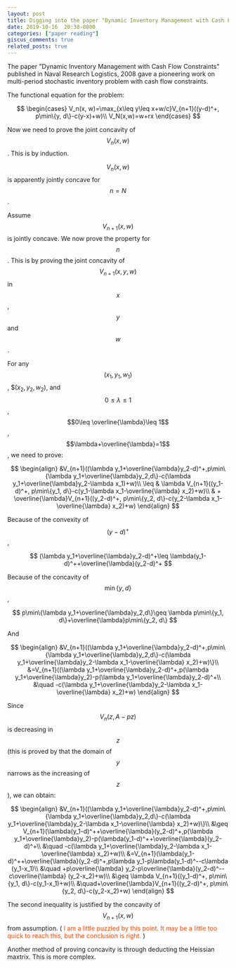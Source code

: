 ```yaml
---
layout: post
title: Digging into the paper "Dynamic Inventory Management with Cash Flow Constraints"
date: 2019-10-16  20:30-0800
categories: ["paper reading"]
giscus_comments: true
related_posts: true
---
```


The paper "Dynamic Inventory Management with Cash Flow Constraints" published in Naval Research Logistics, 2008 gave a pioneering work on multi-period stochastic inventory problem with cash flow constraints.

The functional equation for the problem:

$$
\begin{cases}
V_n(x, w)=\max_{x\leq y\leq x+w/c}V_{n+1}((y-d)^+, p\min\{y, d\}-c(y-x)+w)\\
V_N(x,w)=w+rx
\end{cases}
$$

Now we need to prove the joint concavity of $$V_n(x,w)$$. This is by induction.

$$V_n(x, w)$$ is apparently jointly concave for $$n=N$$.

Assume $$V_{n+1}(x, w)$$ is jointly concave. We now prove the property for $$n$$. This is by proving the joint concavity of $$V_{n+1}(x, y, w)$$ in $$x$$, $$y$$ and $$w$$.

For any $$(x_1, y_1, w_1)$$, $$(x_2, y_2, w_2)$, and $$0\leq \lambda\leq 1$$, $$0\leq \overline{\lambda}\leq 1$$, $$\lambda+\overline{\lambda}=1$$, we need to prove:

$$
\begin{align}
&V_{n+1}((\lambda y_1+\overline{\lambda}y_2-d)^+,p\min\{\lambda y_1+\overline{\lambda}y_2,d\}-c(\lambda y_1+\overline{\lambda}y_2-\lambda x_1)+w)\\
\leq & \lambda V_{n+1}((y_1-d)^+, p\min\{y_1, d\}-c(y_1-\lambda x_1-\overline{\lambda} x_2)+w)\\
& + \overline{\lambda}V_{n+1}((y_2-d)^+, p\min\{y_2, d\}-c(y_2-\lambda x_1-\overline{\lambda} x_2)+w)
\end{align}
$$

Because of the convexity of $$(y-d)^+$$,

$$
(\lambda y_1+\overline{\lambda}y_2-d)^+\leq \lambda(y_1-d)^++\overline{\lambda}(y_2-d)^+
$$

Because of the concavity of $$\min\{y, d\}$$,

$$
p\min\{\lambda y_1+\overline{\lambda}y_2,d\}\geq \lambda p\min\{y_1, d\}+\overline{\lambda}p\min\{y_2, d\}
$$

And

$$
\begin{align}
&V_{n+1}((\lambda y_1+\overline{\lambda}y_2-d)^+,p\min\{\lambda y_1+\overline{\lambda}y_2,d\}-c(\lambda y_1+\overline{\lambda}y_2-\lambda x_1-\overline{\lambda} x_2)+w)\}\\
&=V_{n+1}((\lambda y_1+\overline{\lambda}y_2-d)^+,p(\lambda y_1+\overline{\lambda}y_2)-p(\lambda y_1+\overline{\lambda}y_2-d)^+\\
&\quad -c(\lambda y_1+\overline{\lambda}y_2-\lambda x_1-\overline{\lambda} x_2)+w)
\end{align}
$$

Since $$V_n(z, A-pz)$$ is decreasing in $$z$$ (this is proved by that the domain of $$y$$ narrows as the increasing of $$z$$), we can obtain:

$$
\begin{align}
&V_{n+1}((\lambda y_1+\overline{\lambda}y_2-d)^+,p\min\{\lambda y_1+\overline{\lambda}y_2,d\}-c(\lambda y_1+\overline{\lambda}y_2-\lambda x_1-\overline{\lambda} x_2)+w)\}\\
&\geq V_{n+1}(\lambda(y_1-d)^++\overline{\lambda}(y_2-d)^+,p(\lambda y_1+\overline{\lambda}y_2)-p(\lambda(y_1-d)^++\overline{\lambda}(y_2-d)^+\\
&\quad -c(\lambda y_1+\overline{\lambda}y_2-\lambda x_1-\overline{\lambda} x_2)+w)\\
&=V_{n+1}(\lambda(y_1-d)^++\overline{\lambda}(y_2-d)^+,p\lambda y_1-p\lambda(y_1-d)^--c\lambda (y_1-x_1)\\
&\quad +p\overline{\lambda} y_2-p\overline{\lambda}(y_2-d)^--c\overline{\lambda} (y_2-x_2)+w)\\
&\geq \lambda V_{n+1}((y_1-d)^+, p\min\{y_1, d\}-c(y_1-x_1)+w)\\
&\quad+\overline{\lambda}V_{n+1}((y_2-d)^+, p\min\{y_2, d\}-c(y_2-x_2)+w)
\end{align}
$$

The second inequality is justified by the concavity of $$V_{n+1}(x, w)$$ from assumption. (<font color = "#FF4500"> I am a little puzzled by this point. It may be a little too quick to reach this, but the conclusion is right. </font>)

Another method of proving concavity is through deducting the Heissian maxtrix. This is more complex.
